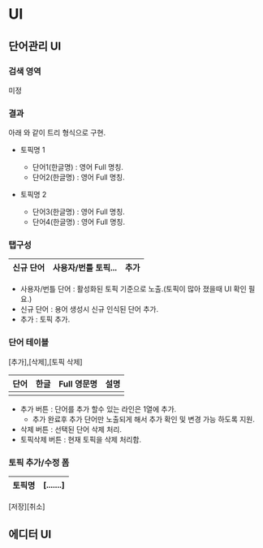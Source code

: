 # UI

## 단어관리 UI

### 검색 영역
 미정

### 결과 
아래 와 같이 트리  형식으로 구현.
* 토픽명 1
  * 단어1(한글명) : 영어 Full 명칭.
  * 단어2(한글명) : 영어 Full 명칭.

* 토픽명 2
  * 단어3(한글명) : 영어 Full 명칭.
  * 단어4(한글명) : 영어 Full 명칭.

### 탭구성
| 신규 단어 | 사용자/번틀 토픽... | 추가 |
|--------------|-------|----|

- 사용자/번틀 단어 : 활성화된 토픽 기준으로 노출.(토픽이 많아 졌을때 UI 확인 필요.)
- 신규 단어 : 용어 생성시 신규 인식된 단어 추가.
- 추가 : 토픽 추가.

### 단어 테이블
[추가],[삭제],[토픽 삭제]

| 단어 | 한글 | Full 영문명 | 설명 |
|----|----|----------|----|
|    |    |          |    |

- 추가 버튼 : 단어를 추가 할수 있는 라인은 1열에 추가.
  - 추가 완료후 추가 단어만 노출되게 해서 추가 확인 및 변경 가능 하도록 지원.
- 삭제 버튼 : 선택된 단어 삭제 처리.
- 토픽삭제 버튼 : 현재 토픽을 삭제 처리함.

### 토픽 추가/수정 폼

| 토픽명 | [.......] |
|-----|-----------|
[저장][취소]

## 에디터 UI